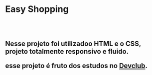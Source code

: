<h1><b>Easy Shopping</b></h1>
    <br>
    <br>
    <h2>
    Nesse projeto foi utilizadoo HTML e o CSS, projeto totalmente responsivo e fluido.
    <p>esse projeto é fruto dos estudos no <a href="https://rodolfomori.com.br/devclub-comercial/">Devclub</a>.</p>
    </h2>
